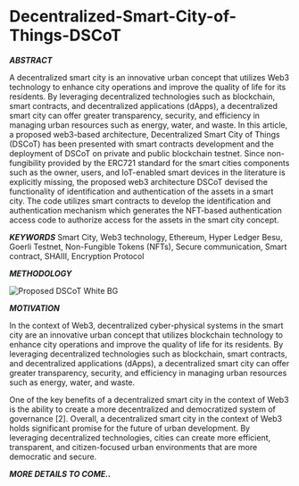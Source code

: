 # Decentralized-Smart-City-of-Things-DSCoT


**_ABSTRACT_**

A decentralized smart city is an innovative urban concept that utilizes Web3 technology to enhance city operations and improve the quality of life for its residents. By leveraging decentralized technologies such as blockchain, smart contracts, and decentralized applications (dApps), a decentralized smart city can offer greater transparency, security, and efficiency in managing urban resources such as energy, water, and waste. In this article, a proposed web3-based architecture, Decentralized Smart City of Things (DSCoT) has been presented with smart contracts development and the deployment of DSCoT on private and public blockchain testnet. Since non-fungibility provided by the ERC721 standard for the smart cities components such as the owner, users, and IoT-enabled smart devices in the literature is explicitly missing, the proposed web3 architecture DSCoT devised the functionality of identification and authentication of the assets in a smart city. The code utilizes smart contracts to develop the identification and authentication mechanism which generates the NFT-based authentication access code to authorize access for the assets in the smart city concept. 

**_KEYWORDS_**
Smart City, Web3 technology, Ethereum, Hyper Ledger Besu, Goerli Testnet, Non-Fungible Tokens (NFTs), Secure communication, Smart contract, SHAIII, Encryption Protocol

**_METHODOLOGY_**

![Proposed DSCoT White BG](https://user-images.githubusercontent.com/57804946/222163391-9fa65097-0dac-4000-979b-ddcd31611eb8.jpg)

**_MOTIVATION_**

In the context of Web3, decentralized cyber-physical systems in the smart city are an innovative urban concept that utilizes blockchain technology to enhance city operations and improve the quality of life for its residents. By leveraging decentralized technologies such as blockchain, smart contracts, and decentralized applications (dApps), a decentralized smart city can offer greater transparency, security, and efficiency in managing urban resources such as energy, water, and waste.

One of the key benefits of a decentralized smart city in the context of Web3 is the ability to create a more decentralized and democratized system of governance [2]. Overall, a decentralized smart city in the context of Web3 holds significant promise for the future of urban development. By leveraging decentralized technologies, cities can create more efficient, transparent, and citizen-focused urban environments that are more democratic and secure.

**_MORE DETAILS TO COME.._**
